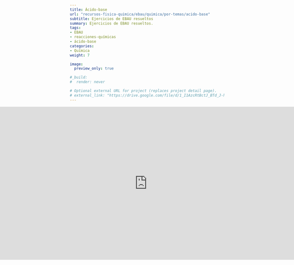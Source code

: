 ```yaml
---
title: Ácido-base
url: "recursos-fisica-quimica/ebau/quimica/por-temas/acido-base"
subtitle: Ejercicios de EBAU resueltos
summary: Ejercicios de EBAU resueltos.
tags:
- EBAU
- reacciones-químicas
- ácido-base
categories:
- Química
weight: 7

image:
  preview_only: true

#_build:
#  render: never

# Optional external URL for project (replaces project detail page).
# external_link: "https://drive.google.com/file/d/1_I1AzcRtBctJ_BTd_J-hNWxpz2hGPRm9/view"
---
```


<iframe src="https://drive.google.com/file/d/1_I1AzcRtBctJ_BTd_J-hNWxpz2hGPRm9/preview" style="width: 100vw; height: 500px; position: relative; left: 50%; right: 50%; margin-left: -50vw; margin-right: -50vw;" frameborder="0"></iframe>